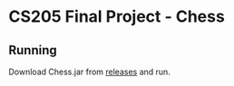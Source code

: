 # CS205 Final Project - Chess

## Running
Download Chess.jar from [releases](https://github.com/EricLangdon/CS205Final_Chess/releases) and run.